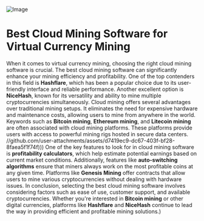 
![Image](https://github.com/user-attachments/assets/d7419ec9-dc67-403f-bf28-8faea5f1f74f)
# Best Cloud Mining Software for Virtual Currency Mining
When it comes to virtual currency mining, choosing the right cloud mining software is crucial. The best cloud mining software can significantly enhance your mining efficiency and profitability. One of the top contenders in this field is **Hashflare**, which has been a popular choice due to its user-friendly interface and reliable performance. Another excellent option is **NiceHash**, known for its versatility and ability to mine multiple cryptocurrencies simultaneously.
Cloud mining offers several advantages over traditional mining setups. It eliminates the need for expensive hardware and maintenance costs, allowing users to mine from anywhere in the world. Keywords such as **Bitcoin mining**, **Ethereum mining**, and **Litecoin mining** are often associated with cloud mining platforms. These platforms provide users with access to powerful mining rigs hosted in secure data centers.
 //github.com/user-attachments/assets/d7419ec9-dc67-403f-bf28-8faea5f1f74f)))
One of the key features to look for in cloud mining software is **profitability calculators**, which help estimate potential earnings based on current market conditions. Additionally, features like **auto-switching algorithms** ensure that miners always work on the most profitable coins at any given time. Platforms like **Genesis Mining** offer contracts that allow users to mine various cryptocurrencies without dealing with hardware issues.
In conclusion, selecting the best cloud mining software involves considering factors such as ease of use, customer support, and available cryptocurrencies. Whether you're interested in **Bitcoin mining** or other digital currencies, platforms like **Hashflare** and **NiceHash** continue to lead the way in providing efficient and profitable mining solutions.)
